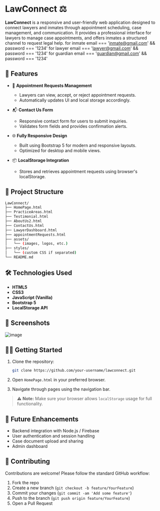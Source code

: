 # LawConnect ⚖️

**LawConnect** is a responsive and user-friendly web application designed to connect lawyers and inmates through appointment scheduling, case management, and communication. It provides a professional interface for lawyers to manage case appointments, and offers inmates a structured channel to request legal help.
for inmate email === 'inmate@gmail.com' && password === '1234'
for lawyer email === 'lawyer@gmail.com' && password === '1234'
for guardian email === 'guardian@gmail.com' && password === '1234'
## 🚀 Features

* 🧾 **Appointment Requests Management**

  * Lawyers can view, accept, or reject appointment requests.
  * Automatically updates UI and local storage accordingly.

* 📬 **Contact Us Form**

  * Responsive contact form for users to submit inquiries.
  * Validates form fields and provides confirmation alerts.

* 🌐 **Fully Responsive Design**

  * Built using Bootstrap 5 for modern and responsive layouts.
  * Optimized for desktop and mobile views.

* 📦 **LocalStorage Integration**

  * Stores and retrieves appointment requests using browser's localStorage.

## 📁 Project Structure

```bash
LawConnect/
├── HomePage.html
├── PracticeAreas.html
├── Testimonial.html
├── AboutUs2.html
├── ContactUs.html
├── LawyerDashboard.html
├── appointmentRequests.html
├── assets/
│   └── (images, logos, etc.)
├── styles/
│   └── (custom CSS if separated)
└── README.md
```

## 🛠️ Technologies Used

* **HTML5**
* **CSS3**
* **JavaScript (Vanilla)**
* **Bootstrap 5**
* **LocalStorage API**

## 📸 Screenshots

![image](https://github.com/user-attachments/assets/9d040619-cc31-4b9e-9def-be49ce888c5e)


## 🧑‍💻 Getting Started

1. Clone the repository:

   ```bash
   git clone https://github.com/your-username/lawconnect.git
   ```
2. Open `HomePage.html` in your preferred browser.
3. Navigate through pages using the navigation bar.

> ⚠️ **Note:** Make sure your browser allows `localStorage` usage for full functionality.

## 📝 Future Enhancements

* Backend integration with Node.js / Firebase
* User authentication and session handling
* Case document upload and sharing
* Admin dashboard

## 🤝 Contributing

Contributions are welcome! Please follow the standard GitHub workflow:

1. Fork the repo
2. Create a new branch (`git checkout -b feature/YourFeature`)
3. Commit your changes (`git commit -am 'Add some feature'`)
4. Push to the branch (`git push origin feature/YourFeature`)
5. Open a Pull Request

